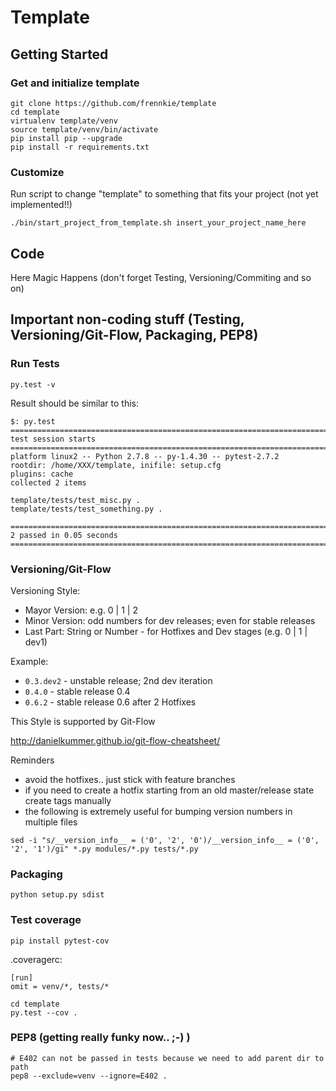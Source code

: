 # Template


## Getting Started

### Get and initialize template
```
git clone https://github.com/frennkie/template
cd template
virtualenv template/venv
source template/venv/bin/activate
pip install pip --upgrade
pip install -r requirements.txt
```

### Customize

Run script to change "template" to something that fits your project (not yet implemented!!)
```
./bin/start_project_from_template.sh insert_your_project_name_here
```

## Code

Here Magic Happens (don't forget Testing, Versioning/Commiting and so on)

## Important non-coding stuff (Testing, Versioning/Git-Flow, Packaging, PEP8)

### Run Tests
```
py.test -v
```

Result should be similar to this:
```
$: py.test
================================================================================
test session starts
================================================================================
platform linux2 -- Python 2.7.8 -- py-1.4.30 -- pytest-2.7.2
rootdir: /home/XXX/template, inifile: setup.cfg
plugins: cache
collected 2 items

template/tests/test_misc.py .
template/tests/test_something.py .

================================================================================
2 passed in 0.05 seconds
================================================================================
```

### Versioning/Git-Flow

Versioning Style:
- Mayor Version: e.g. 0 | 1 | 2
- Minor Version: odd numbers for dev releases; even for stable releases
- Last Part: String or Number - for Hotfixes and Dev stages (e.g. 0 | 1 | dev1)

Example:
- `0.3.dev2` - unstable release; 2nd dev iteration
- `0.4.0`    - stable release 0.4
- `0.6.2`    - stable release 0.6 after 2 Hotfixes

This Style is supported by Git-Flow

http://danielkummer.github.io/git-flow-cheatsheet/

Reminders
- avoid the hotfixes.. just stick with feature branches
- if you need to create a hotfix starting from an old master/release state
  create tags manually
- the following is extremely useful for bumping version numbers in multiple
  files
```
sed -i "s/__version_info__ = ('0', '2', '0')/__version_info__ = ('0', '2', '1')/gi" *.py modules/*.py tests/*.py
```

### Packaging
```
python setup.py sdist
```

### Test coverage

`pip install pytest-cov`

.coveragerc:
```
[run]
omit = venv/*, tests/*
```

```
cd template
py.test --cov .
```



### PEP8 (getting really funky now.. ;-) )
```
# E402 can not be passed in tests because we need to add parent dir to path
pep8 --exclude=venv --ignore=E402 .
```

